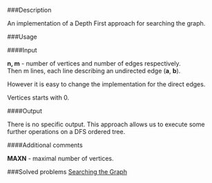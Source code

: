 ###Description

An implementation of a Depth First approach for searching the graph.

###Usage

####Input

<b>n, m</b> - number of vertices and number of edges respectively. <br>
Then m lines, each line describing an undirected edge (<b>a</b>, <b>b</b>). <br> 

However it is easy to change the implementation for the direct edges. 

Vertices starts with 0.

####Output

There is no specific output. This approach allows us to execute some further operations on a DFS ordered tree.

####Additional comments

<b>MAXN</b> - maximal number of vertices. <br>

###Solved problems
[Searching the Graph](http://pl.spoj.com/problems/TDBFS/) <br>
